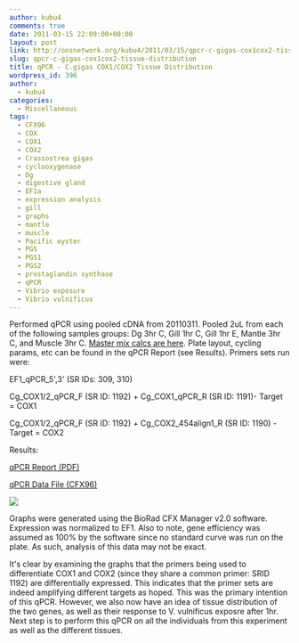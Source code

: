 ```yaml
---
author: kubu4
comments: true
date: 2011-03-15 22:09:00+00:00
layout: post
link: http://onsnetwork.org/kubu4/2011/03/15/qpcr-c-gigas-cox1cox2-tissue-distribution/
slug: qpcr-c-gigas-cox1cox2-tissue-distribution
title: qPCR - C.gigas COX1/COX2 Tissue Distribution
wordpress_id: 396
author:
  - kubu4
categories:
  - Miscellaneous
tags:
  - CFX96
  - COX
  - COX1
  - COX2
  - Crassostrea gigas
  - cyclooxygenase
  - Dg
  - digestive gland
  - EF1a
  - expression analysis
  - gill
  - graphs
  - mantle
  - muscle
  - Pacific oyster
  - PGS
  - PGS1
  - PGS2
  - prostaglandin synthase
  - qPCR
  - Vibrio exposure
  - Vibrio vulnificus
---
```


Performed qPCR using pooled cDNA from 20110311. Pooled 2uL from each of the following samples groups: Dg 3hr C, Gill 1hr C, Gill 1hr E, Mantle 3hr C, and Muscle 3hr C. [ Master mix calcs are here](http://eagle.fish.washington.edu/Arabidopsis/Notebook%20Workup%20Files/20110315-01.jpg). Plate layout, cycling params, etc can be found in the qPCR Report (see Results). Primers sets run were:

EF1_qPCR_5',3' (SR IDs: 309, 310)

Cg_COX1/2_qPCR_F (SR ID: 1192) + Cg_COX1_qPCR_R (SR ID: 1191)- Target = COX1

Cg_COX1/2_qPCR_F (SR ID: 1192) + Cg_COX2_454align1_R (SR ID: 1190) - Target = COX2

Results:

[qPCR Report (PDF)](http://eagle.fish.washington.edu/Arabidopsis/qPCR/Roberts%20Lab_2011-03-15%2011-35-42_CC009827.pdf)

[qPCR Data File (CFX96)](http://eagle.fish.washington.edu/Arabidopsis/qPCR/Roberts%20Lab_2011-03-15%2011-35-42_CC009827.pcrd)

![](http://eagle.fish.washington.edu/Arabidopsis/20110315%20-%20COX%20Tissue%20Distribution%20Gene%20Exp%20Graphs.jpg)

Graphs were generated using the BioRad CFX Manager v2.0 software. Expression was normalized to EF1. Also to note, gene efficiency was assumed as 100% by the software since no standard curve was run on the plate. As such, analysis of this data may not be exact.

It's clear by examining the graphs that the primers being used to differentiate COX1 and COX2 (since they share a common primer: SRID 1192) are differentially expressed. This indicates that the primer sets are indeed amplifying different targets as hoped. This was the primary intention of this qPCR. However, we also now have an idea of tissue distribution of the two genes, as well as their response to V. vulnificus exposre after 1hr. Next step is to perform this qPCR on all the individuals from this experiment as well as the different tissues.

